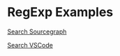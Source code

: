 # RegExp Examples

[Search Sourcegraph](https://sourcegraph.com/search?q=repo:%5Egithub%5C.com/mrhuangyuhui/notes%24+%23regexp-example&patternType=literal)

[Search VSCode](regexp-example.code-search)
